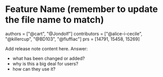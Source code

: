 # Feature Name (remember to update the file name to match)

authors = ["@cart", "@Jondolf"]
contributors = ["@alice-i-cecile", "@killercup", "@BD103", "@fluffiac"]
prs = [14791, 15458, 15269]

Add release note content here. Answer:

- what has been changed or added?
- why is this a big deal for users?
- how can they use it?
